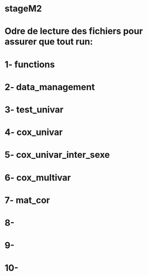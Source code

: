 # stageM2
# Odre de lecture des fichiers pour assurer que tout run:
#   1- functions
#   2- data_management
#   3- test_univar
#   4- cox_univar
#   5- cox_univar_inter_sexe
#   6- cox_multivar
#   7- mat_cor
#   8-
#   9-
#   10-
#
#
#
